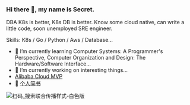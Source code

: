 ### Hi there 👋, my name is Secret.
<!--
**SecretSun/SecretSun** is a ✨ _special_ ✨ repository because its `README.md` (this file) appears on your GitHub profile.

Here are some ideas to get you started:

- 🔭 I’m currently working on ...
- 🌱 I’m currently learning ...
- 👯 I’m looking to collaborate on ...
- 🤔 I’m looking for help with ...

- 📫 How to reach me: ...
- 😄 Pronouns: ...
- ⚡ Fun fact: ...
-->

DBA K8s is better, K8s DB is better. Know some cloud native, can write a little code, soon unemployed SRE engineer.

Skills: K8s / Go / Python / Aws / Database...

- 🌱 I’m currently learning Computer Systems: A Programmer's Perspective, Computer Organization and Design: The Hardware/Software Interface...
- 🔭 I’m currently working on interesting things...
- [Alibaba Cloud MVP](https://mvp.aliyun.com/mvp/detail/514?spm=5176.10676864.list.3.486b185cww7H7F)
- 💬 [个人简书](https://www.jianshu.com/u/d5f53b5bd859)

![扫码_搜索联合传播样式-白色版](https://user-images.githubusercontent.com/13063012/150280362-3b5750e2-2505-4925-9b4e-02c18c7a57ca.png)
